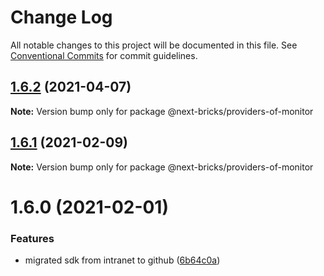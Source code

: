# Change Log

All notable changes to this project will be documented in this file.
See [Conventional Commits](https://conventionalcommits.org) for commit guidelines.

## [1.6.2](https://github.com/easyops-cn/next-providers/compare/@next-bricks/providers-of-monitor@1.6.1...@next-bricks/providers-of-monitor@1.6.2) (2021-04-07)

**Note:** Version bump only for package @next-bricks/providers-of-monitor





## [1.6.1](https://github.com/easyops-cn/next-providers/compare/@next-bricks/providers-of-monitor@1.6.0...@next-bricks/providers-of-monitor@1.6.1) (2021-02-09)

**Note:** Version bump only for package @next-bricks/providers-of-monitor

# 1.6.0 (2021-02-01)

### Features

- migrated sdk from intranet to github ([6b64c0a](https://github.com/easyops-cn/next-providers/commit/6b64c0af35b7ac5b7df5459aa577b87e84d75aa0))
